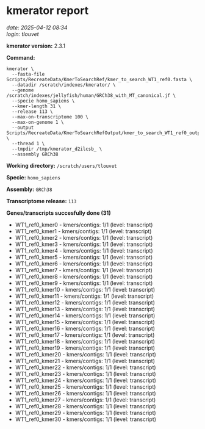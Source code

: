 # kmerator report
*date: 2025-04-12 08:34*  
*login: tlouvet*

**kmerator version:** 2.3.1

**Command:**

```
kmerator \
  --fasta-file Scripts/RecreateData/KmerToSearchRef/kmer_to_search_WT1_ref0.fasta \
  --datadir /scratch/indexes/kmerator/ \
  --genome /scratch/indexes/jellyfish/human/GRCh38_with_MT_canonical.jf \
  --specie homo_sapiens \
  --kmer-length 31 \
  --release 113 \
  --max-on-transcriptome 100 \
  --max-on-genome 1 \
  --output Scripts/RecreateData/KmerToSearchRefOutput/kmer_to_search_WT1_ref0_output \
  --thread 1 \
  --tmpdir /tmp/kmerator_d2ilcsb_ \
  --assembly GRCh38
```

**Working directory:** `/scratch/users/tlouvet`

**Specie:** `homo_sapiens`

**Assembly:** `GRCh38`

**Transcriptome release:** `113`

**Genes/transcripts succesfully done (31)**

- WT1_ref0_kmer0 - kmers/contigs: 1/1 (level: transcript)
- WT1_ref0_kmer1 - kmers/contigs: 1/1 (level: transcript)
- WT1_ref0_kmer2 - kmers/contigs: 1/1 (level: transcript)
- WT1_ref0_kmer3 - kmers/contigs: 1/1 (level: transcript)
- WT1_ref0_kmer4 - kmers/contigs: 1/1 (level: transcript)
- WT1_ref0_kmer5 - kmers/contigs: 1/1 (level: transcript)
- WT1_ref0_kmer6 - kmers/contigs: 1/1 (level: transcript)
- WT1_ref0_kmer7 - kmers/contigs: 1/1 (level: transcript)
- WT1_ref0_kmer8 - kmers/contigs: 1/1 (level: transcript)
- WT1_ref0_kmer9 - kmers/contigs: 1/1 (level: transcript)
- WT1_ref0_kmer10 - kmers/contigs: 1/1 (level: transcript)
- WT1_ref0_kmer11 - kmers/contigs: 1/1 (level: transcript)
- WT1_ref0_kmer12 - kmers/contigs: 1/1 (level: transcript)
- WT1_ref0_kmer13 - kmers/contigs: 1/1 (level: transcript)
- WT1_ref0_kmer14 - kmers/contigs: 1/1 (level: transcript)
- WT1_ref0_kmer15 - kmers/contigs: 1/1 (level: transcript)
- WT1_ref0_kmer16 - kmers/contigs: 1/1 (level: transcript)
- WT1_ref0_kmer17 - kmers/contigs: 1/1 (level: transcript)
- WT1_ref0_kmer18 - kmers/contigs: 1/1 (level: transcript)
- WT1_ref0_kmer19 - kmers/contigs: 1/1 (level: transcript)
- WT1_ref0_kmer20 - kmers/contigs: 1/1 (level: transcript)
- WT1_ref0_kmer21 - kmers/contigs: 1/1 (level: transcript)
- WT1_ref0_kmer22 - kmers/contigs: 1/1 (level: transcript)
- WT1_ref0_kmer23 - kmers/contigs: 1/1 (level: transcript)
- WT1_ref0_kmer24 - kmers/contigs: 1/1 (level: transcript)
- WT1_ref0_kmer25 - kmers/contigs: 1/1 (level: transcript)
- WT1_ref0_kmer26 - kmers/contigs: 1/1 (level: transcript)
- WT1_ref0_kmer27 - kmers/contigs: 1/1 (level: transcript)
- WT1_ref0_kmer28 - kmers/contigs: 1/1 (level: transcript)
- WT1_ref0_kmer29 - kmers/contigs: 1/1 (level: transcript)
- WT1_ref0_kmer30 - kmers/contigs: 1/1 (level: transcript)
